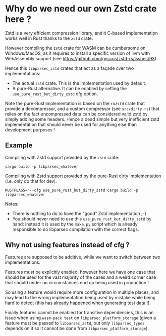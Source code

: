 # Why do we need our own Zstd crate here ?

Zstd is a very efficient compression library, and it C-based implementation works
well in Rust thanks to the `zstd` crate.

However compiling the `zstd` crate for WASM can be cumbersome on Windows/MacOS,
as it requires to install a specific version of llvm with WebAssembly support
(see https://github.com/gyscos/zstd-rs/issues/93).

Hence this `libparsec_zstd` crates that act as a façade over two implementations:

- The actual `zstd` crate. This is the implementation used by default.
- A pure-Rust alternative. It can be enabled by setting the `use_pure_rust_but_dirty_zstd`
  cfg option.

Note the pure-Rust implementation is based on the `ruzstd` crate that provide
a decompressor, and a custom compressor (see `src/dirty.rs`) that relies on
the fact uncompressed data can be considered valid zstd by simply adding some
headers.
Hence a dead simple but very inefficient zstd implementation that should never
be used for anything else than development purposes !

## Example

Compiling with Zstd support provided by the `zstd` crate:

```shell
cargo build -p libparsec_whatever
```

Compiling with Zstd support provided by the pure-Rust dirty implementation (i.e.
only do that for dev).

```shell
RUSTFLAGS='--cfg use_pure_rust_but_dirty_zstd cargo build -p libparsec_whatever
```

Notes:

- There is nothing to do to have the "good" Zstd implementation ;-)
- You should never need to use this `use_pure_rust_but_dirty_zstd` by hand:
  instead it is used by the `make.py` script which is already responsible to
  do libparsec compilation with the correct flags.

## Why not using features instead of cfg ?

Features are supposed to be additive, while we want to switch between two
implementations.

Features must be explicitly enabled, however here we have one case that should
be used for the vast majority of the cases and a weird corner case that should
under no circumstances end up being used in production !

So using a feature would require more configuration in multiple places, and may
lead to the wrong implementation being used by mistake while being hard to
detect (this has already happened when generating test data !).

Finally features cannot be enabled for transitive dependencies, this is an issue
when using `wasm-pack test` on `libparsec_platform_storage` (given a feature must
be passed to `libparsec_zstd`, but only `libparsec_types` depends on it so it
cannot be done from `libparsec_platform_storage`).
